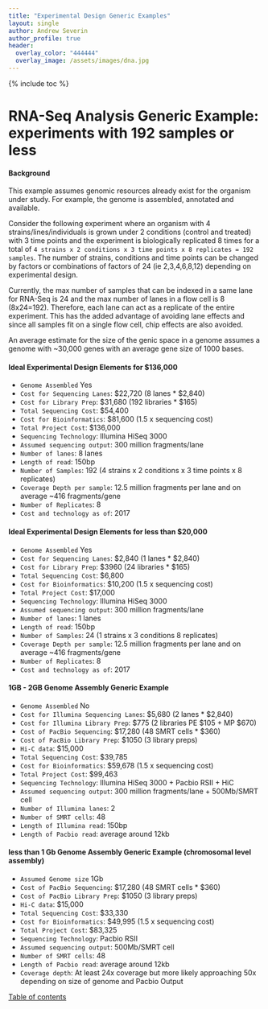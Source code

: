 ```yaml
---
title: "Experimental Design Generic Examples"
layout: single
author: Andrew Severin
author_profile: true
header:
  overlay_color: "444444"
  overlay_image: /assets/images/dna.jpg
---
```


{% include toc %}

# **RNA-Seq Analysis Generic Example:** experiments with 192 samples or less

#### Background
 This example assumes genomic resources already exist for the organism under study.  For example, the genome is assembled, annotated and available.  

 Consider the following experiment where an organism with 4 strains/lines/individuals is grown under 2 conditions (control and treated) with 3 time points and the experiment is biologically replicated 8 times for a total of ```4 strains x 2 conditions x 3 time points x 8 replicates = 192 samples```.  The number of strains, conditions and time points can be changed by factors or combinations of factors of 24 (ie 2,3,4,6,8,12) depending on experimental design.

 Currently, the max number of samples that can be indexed in a same lane for RNA-Seq is 24 and the max number of lanes in a flow cell is 8 (8x24=192). Therefore, each lane can act as a replicate of the entire experiment.  This has the added advantage of avoiding lane effects and since all samples fit on a single flow cell, chip effects are also avoided.

An average estimate for the size of the genic space in a genome  assumes a genome with ~30,000 genes with an average gene size of 1000 bases.  

#### Ideal Experimental Design Elements for $136,000
* ```Genome Assembled``` Yes
* ```Cost for Sequencing Lanes```: $22,720  (8 lanes * $2,840)
* ```Cost for Library Prep```: $31,680 (192 libraries * $165)
* ```Total Sequencing Cost```: $54,400
* ```Cost for Bioinformatics```: $81,600 (1.5 x sequencing cost)
* ```Total Project Cost```: $136,000
* ```Sequencing Technology```: Illumina HiSeq 3000
* ```Assumed sequencing output```: 300 million fragments/lane
* ```Number of lanes```: 8 lanes
* ```Length of read```: 150bp
* ```Number of Samples```: 192 (4 strains x 2 conditions x 3 time points x 8 replicates)
* ```Coverage Depth per sample```: 12.5 million fragments per lane and on average ~416 fragments/gene
* ```Number of Replicates```: 8
* ```Cost and technology as of```:  2017

#### Ideal Experimental Design Elements for less than $20,000
* ```Genome Assembled``` Yes
* ```Cost for Sequencing Lanes```: $2,840  (1 lanes * $2,840)
* ```Cost for Library Prep```: $3960 (24 libraries * $165)
* ```Total Sequencing Cost```: $6,800
* ```Cost for Bioinformatics```: $10,200 (1.5 x sequencing cost)
* ```Total Project Cost```: $17,000
* ```Sequencing Technology```: Illumina HiSeq 3000
* ```Assumed sequencing output```: 300 million fragments/lane
* ```Number of lanes```: 1 lanes
* ```Length of read```: 150bp
* ```Number of Samples```: 24 (1 strains x 3 conditions  8 replicates)
* ```Coverage Depth per sample```: 12.5 million fragments per lane and on average ~416 fragments/gene
* ```Number of Replicates```: 8
* ```Cost and technology as of```:  2017

#### 1GB - 2GB Genome Assembly Generic Example
* ```Genome Assembled``` No
* ```Cost for Illumina Sequencing Lanes```: $5,680  (2 lanes * $2,840)
* ```Cost for Illumina Library Prep```: $775 (2 libraries PE $105 + MP $670)
* ```Cost of PacBio Sequencing```: $17,280 (48 SMRT cells * $360)
* ```Cost of PacBio Library Prep```: $1050 (3 library preps)
* ```Hi-C data```: $15,000
* ```Total Sequencing Cost```: $39,785
* ```Cost for Bioinformatics```: $59,678 (1.5 x sequencing cost)
* ```Total Project Cost```: $99,463
* ```Sequencing Technology```: Illumina HiSeq 3000 + Pacbio RSII + HiC
* ```Assumed sequencing output```: 300 million fragments/lane + 500Mb/SMRT cell
* ```Number of Illumina lanes```: 2
* ```Number of SMRT cells```: 48
* ```Length of Illumina read```: 150bp
* ```Length of Pacbio read```: average around 12kb

#### less than 1 Gb Genome Assembly Generic Example (chromosomal level assembly)
* ```Assumed Genome size``` 1Gb
* ```Cost of PacBio Sequencing```: $17,280 (48 SMRT cells * $360)
* ```Cost of PacBio Library Prep```: $1050 (3 library preps)
* ```Hi-C data```: $15,000
* ```Total Sequencing Cost```: $33,330
* ```Cost for Bioinformatics```: $49,995 (1.5 x sequencing cost)
* ```Total Project Cost```: $83,325
* ```Sequencing Technology```: Pacbio RSII
* ```Assumed sequencing output```: 500Mb/SMRT cell
* ```Number of SMRT cells```: 48
* ```Length of Pacbio read```: average around 12kb
* ```Coverage depth```: At least 24x coverage but more likely approaching 50x depending on size of genome and Pacbio Output


[Table of contents](https://isugenomics.github.io/bioinformatics-workbook/)
